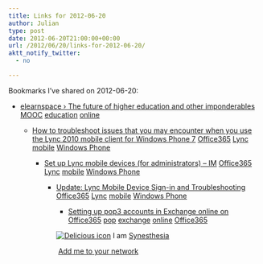 ```yaml
---
title: Links for 2012-06-20
author: Julian
type: post
date: 2012-06-20T21:00:00+00:00
url: /2012/06/20/links-for-2012-06-20/
aktt_notify_twitter:
  - no

---
```

Bookmarks I&#8217;ve shared on 2012-06-20:

  * [elearnspace &rsaquo; The future of higher education and other imponderables][1] 
    [MOOC][2] [education][3] [online][4] </li> 
    
      * [How to troubleshoot issues that you may encounter when you use the Lync 2010 mobile client for Windows Phone 7][5] 
        [Office365][6] [Lync][7] [mobile][8] [Windows Phone][9] </li> 
        
          * [Set up Lync mobile devices (for administrators) &#8211; IM][10] 
            [Office365][6] [Lync][7] [mobile][8] [Windows Phone][9] </li> 
            
              * [Update: Lync Mobile Device Sign-in and Troubleshooting][11] 
                [Office365][6] [Lync][7] [mobile][8] [Windows Phone][9] </li> 
                
                  * [Setting up pop3 accounts in Exchange online on Office365][12] 
                    [pop][13] [exchange][14] [online][4] [Office365][6] </li> </ul> 
                    
                    <p class="deliciouslink">
                      <a href="http://del.icio.us/synesthesia" title="See all my bookmarks on del.icio.us"><img src="https://www.synesthesia.co.uk/images/deliciousicon.jpg" alt="Delicious icon" /></a>&nbsp;I am <a href="http://del.icio.us/synesthesia" title="See all my bookmarks on del.icio.us">Synesthesia</a>
                    </p>
                    
                    <p class="deliciouslink">
                      <a href="http://del.icio.us/network?add=synesthesia" title="Add me to your del.icio.us network"><img src="https://www.synesthesia.co.uk/images/add.gif" alt="" /></a>&nbsp;<a href="http://del.icio.us/network?add=synesthesia" title="Add me to your del.icio.us network">Add me to your network</a>
                    </p>

 [1]: http://www.elearnspace.org/blog/2012/06/16/the-future-of-higher-education-and-other-imponderables/
 [2]: http://www.delicious.com/synesthesia/MOOC
 [3]: http://www.delicious.com/synesthesia/education
 [4]: http://www.delicious.com/synesthesia/online
 [5]: http://support.microsoft.com/kb/2636318
 [6]: http://www.delicious.com/synesthesia/Office365
 [7]: http://www.delicious.com/synesthesia/Lync
 [8]: http://www.delicious.com/synesthesia/mobile
 [9]: http://www.delicious.com/synesthesia/Windows+Phone
 [10]: http://community.office365.com/en-us/w/lync/1040.aspx
 [11]: http://community.office365.com/en-us/b/office_365_technical_blog/archive/2011/12/19/update-lync-mobile-device-sign-in-and-troubleshooting.aspx
 [12]: http://community.office365.com/en-us/f/158/t/4391.aspx
 [13]: http://www.delicious.com/synesthesia/pop
 [14]: http://www.delicious.com/synesthesia/exchange